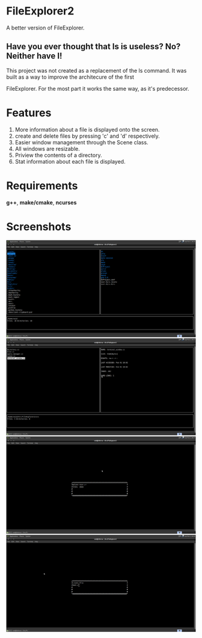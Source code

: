 # FileExplorer2
A better version of FileExplorer.

## Have you ever thought that **ls** is useless? No? Neither have I!

This project was not created as a replacement of the ls command. It was built as a way to improve the architecure of the first

FileExplorer. For the most part it works the same way, as it's predecessor.

# Features
1. More information about a file is displayed onto the screen.
2. create and delete files by pressing 'c' and 'd' respectively.
3. Easier window management through the Scene class.
4. All windows are resizable.
5. Priview the contents of a directory.
6. Stat information about each file is displayed.

# Requirements

**g++**, **make/cmake**, **ncurses**

# Screenshots

![](images/1.png)
![](images/2.png)
![](images/3.png)
![](images/4.png)